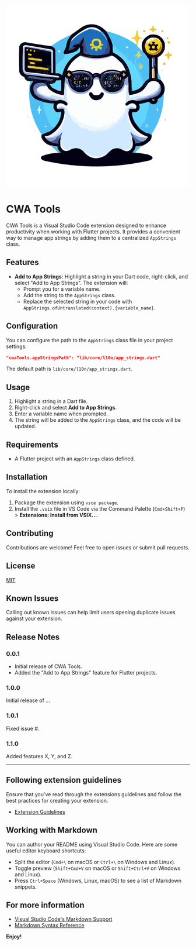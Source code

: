 ![CWA Tools Logo](https://github.com/t0uh33d/cwa_tools/blob/main/images/logo.png?raw=true)

# CWA Tools

CWA Tools is a Visual Studio Code extension designed to enhance productivity when working with Flutter projects. It provides a convenient way to manage app strings by adding them to a centralized `AppStrings` class.

## Features

- **Add to App Strings**: Highlight a string in your Dart code, right-click, and select "Add to App Strings". The extension will:
  - Prompt you for a variable name.
  - Add the string to the `AppStrings` class.
  - Replace the selected string in your code with `AppStrings.ofUntranslated(context).{variable_name}`.

## Configuration

You can configure the path to the `AppStrings` class file in your project settings:

```json
"cwaTools.appStringsPath": "lib/core/l10n/app_strings.dart"
```

The default path is `lib/core/l10n/app_strings.dart`.

## Usage

1. Highlight a string in a Dart file.
2. Right-click and select **Add to App Strings**.
3. Enter a variable name when prompted.
4. The string will be added to the `AppStrings` class, and the code will be updated.

## Requirements

- A Flutter project with an `AppStrings` class defined.

## Installation

To install the extension locally:

1. Package the extension using `vsce package`.
2. Install the `.vsix` file in VS Code via the Command Palette (`Cmd+Shift+P`) > **Extensions: Install from VSIX...**.

## Contributing

Contributions are welcome! Feel free to open issues or submit pull requests.

## License

[MIT](LICENSE)

## Known Issues

Calling out known issues can help limit users opening duplicate issues against your extension.

## Release Notes

### 0.0.1

- Initial release of CWA Tools.
- Added the "Add to App Strings" feature for Flutter projects.

### 1.0.0

Initial release of ...

### 1.0.1

Fixed issue #.

### 1.1.0

Added features X, Y, and Z.

---

## Following extension guidelines

Ensure that you've read through the extensions guidelines and follow the best practices for creating your extension.

- [Extension Guidelines](https://code.visualstudio.com/api/references/extension-guidelines)

## Working with Markdown

You can author your README using Visual Studio Code. Here are some useful editor keyboard shortcuts:

- Split the editor (`Cmd+\` on macOS or `Ctrl+\` on Windows and Linux).
- Toggle preview (`Shift+Cmd+V` on macOS or `Shift+Ctrl+V` on Windows and Linux).
- Press `Ctrl+Space` (Windows, Linux, macOS) to see a list of Markdown snippets.

## For more information

- [Visual Studio Code's Markdown Support](http://code.visualstudio.com/docs/languages/markdown)
- [Markdown Syntax Reference](https://help.github.com/articles/markdown-basics/)

**Enjoy!**
